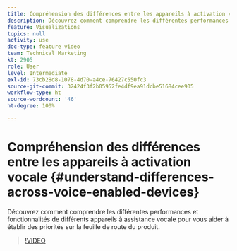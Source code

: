 ```yaml
---
title: Compréhension des différences entre les appareils à activation vocale
description: Découvrez comment comprendre les différentes performances et fonctionnalités de différents appareils à assistance vocale pour vous aider à établir des priorités sur la feuille de route du produit.
feature: Visualizations
topics: null
activity: use
doc-type: feature video
team: Technical Marketing
kt: 2905
role: User
level: Intermediate
exl-id: 73cb28d8-1078-4d70-a4ce-76427c550fc3
source-git-commit: 32424f3f2b05952fe4df9ea91dcbe51684cee905
workflow-type: ht
source-wordcount: '46'
ht-degree: 100%

---
```


# Compréhension des différences entre les appareils à activation vocale {#understand-differences-across-voice-enabled-devices}

Découvrez comment comprendre les différentes performances et fonctionnalités de différents appareils à assistance vocale pour vous aider à établir des priorités sur la feuille de route du produit.

>[!VIDEO](https://video.tv.adobe.com/v/27225/?quality=9)
